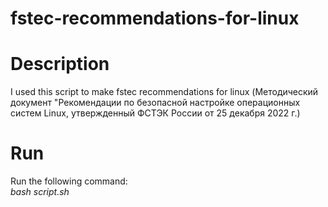# fstec-recommendations-for-linux  

# Description  
I used this script to make fstec recommendations for linux (Методический документ "Рекомендации по безопасной настройке операционных систем Linux, утвержденный ФСТЭК России от 25 декабря 2022 г.)  
  
# Run  
Run the following command:  
_bash script.sh_  
